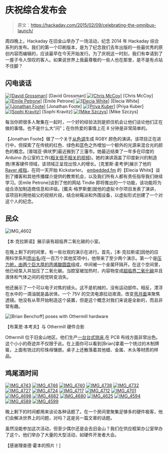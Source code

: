 # 庆祝综合发布会

> 原文：<https://hackaday.com/2015/02/09/celebrating-the-omnibus-launch/>

周四晚上，Hackaday 在旧金山举办了一场活动，纪念 2014 年 Hackaday 综合系列的发布。我们的第一个印刷版本，是为了纪念我们去年出版的一些最优秀的原创内容而编辑的，应该最早在今天开始发行。为了庆祝这一时刻，我们有幸请到了一屋子令人惊叹的客人。如果说世界上我最尊敬的一些人也在那里，是不是有点站不住脚？

## 闪电谈话

 [![[David Grossman]](img/42b0dd456cc2f029d0c40a4312199c86.png "MVI_4675-1")](https://hackaday.com/mvi_4675-1/) [David Grossman] [![[Chris McCoy]](img/00c24088f78833062b25371f8549b0cf.png "IMG_4709")](https://hackaday.com/img_4709/) [Chris McCoy] [![[Emile Petrone]](img/1cfb496560db9233baaedbcece000024.png "IMG_4694")](https://hackaday.com/img_4694/) [Emile Petrone] [![[Elecia White]](img/11fe017f11f88c696d5403733a03b79c.png "IMG_4686")](https://hackaday.com/img_4686/) [Elecia White] [![[Jonathan Foote]](img/12cd9c271d01df6661c240f00820ea79.png "IMG_4665")](https://hackaday.com/img_4665/) [Jonathan Foote] [![[Priya Kuber]](img/6b2968c1577953e674152d2480b58abf.png "IMG_4652")](https://hackaday.com/img_4652/) [Priya Kuber] [![[Sophi Kravitz]](img/084c40d06083c34d573128c356bca308.png "IMG_4634")](https://hackaday.com/img_4634/) [Sophi Kravitz] [![[Mike Szczys]](img/d79632b5d8547d7fbde30f99d5593023.png "IMG_4600")](https://hackaday.com/img_4600/) [Mike Szczys]

每当你把很多人聚集在一起时，一个好的经验法则是抓住机会让他们谈论他们正在做的事情。也不是什么大“问”；在你热爱的事情上花 8 分钟是非常简单的。

【Jonathan Foote】做了一个关于[从色调](http://rotormind.com/blog/2015/Generating-RGBY-from-Hue/)生成 RGBY 颜色的演讲。该项目正在进行中，但探索了在传统的红色、绿色和蓝色之外增加一个额外的光源来混合光的颜色的概念。[普瑞亚·俱吠罗]最近搬到了三藩市。她最近结束了一年多在印度的 Arduino 办公室的工作([相关但不相关的视频](https://www.youtube.com/watch?v=ji6W3_QSN5Y))。她的演讲涵盖了印度新兴的制造商/黑客硬件领域，该领域正呈现出惊人的增长。[克里斯·麦考伊]展示了他的 [Raver 戒指](https://www.kickstarter.com/projects/957705753/raver-rings-light-me-up)，在同一天开始 Kickstarter。 [embedded.fm](http://embedded.fm/) 的【Elecia White】谈到了播客和其他传播媒介提供的教育机会，以及我们所有人都有责任指导我们继续学习。[Emile Petrone]谈到了他的网站 Tindie 即将推出的一个功能，该功能将为组合添加制造商信息和评级。[戴夫·格罗斯曼]就他的虚拟卡尔项目发表了演讲，该项目利用他祖父的视频片段，结合树莓派和外围设备，以虚拟形式创建了一个对这个人的纪念。

## 民众

![IMG_4602](img/9c339e2f96c70c8b3a263fe325cc39c2.png)

【本·克拉斯诺】展示装有超临界二氧化碳的小室。

在晚上剩下的时间里，有一些壮观的演示在进行。首先，[本·克拉斯诺]因他的应用科学系列[而出名](https://www.youtube.com/user/bkraz333)(在一百万个其他奖项中)，他带来了至少两个演示。第一个是[压力舱，由两个巨大厚的丙烯酸圆盘](http://benkrasnow.blogspot.com/2011/09/close-look-at-supercritical-carbon.html)组成，中间被一个金属环隔开。在这个空间里，他已经泵入并加压了二氧化碳。当腔室被加热时，内容物变成[超临界二氧化碳](http://en.wikipedia.org/wiki/Supercritical_carbon_dioxide)并且液体和气体之间的视觉转变消失。

他还展示了一个可以电子对焦的镜头。这不是机械的，没有运动部件。相反，漂浮在水中的一滴油就是晶状体。一个 75V 的交流电源拉动液滴，改变[弯月面](http://en.wikipedia.org/wiki/Meniscus)来聚焦透镜。他没有从零开始制造这个装置，但是这个概念对我们来说是全新的，而且非常有趣。

![[Brian Benchoff] poses with Othermill hardware](img/774d262e31f21583724843cf85b5aa98.png)

【布莱恩·本考夫】与 Othermill 硬件合影

Othermill 位于旧金山地区。他们生产[一台台式铣床](https://othermachine.co/othermill/features/),在 PCB 布线方面非常出色。这个小小的奇迹并不仅限于此。在上面你可以看到[Brian]拿着一个铣过的木制牌匾，上面有铣过的珍珠母镶嵌。桌子上还散落着其他蜡、金属、木头等材质的样品。

## 鸡尾酒时间

 [![IMG_4743](img/e5c2f4f4ef670f1a115670f524ee667e.png "IMG_4743")](https://hackaday.com/img_4743/)  [![IMG_4746](img/f206cea9f3319a8daa1232069245b5b1.png "IMG_4746")](https://hackaday.com/img_4746/)  [![IMG_4740](img/f2351c0346cc308fde55724b9aec6676.png "IMG_4740")](https://hackaday.com/img_4740/)  [![IMG_4738](img/68fcc4c5a6c59e42fd05a558c2572972.png "IMG_4738")](https://hackaday.com/img_4738/)  [![IMG_4732](img/2366052a3bb0cf0e108232a2256b6758.png "IMG_4732")](https://hackaday.com/img_4732/)  [![IMG_4727](img/93e786cd0615826066df74256878d37f.png "IMG_4727")](https://hackaday.com/img_4727/)  [![IMG_4724](img/ff3a591b3524e2e99cc0e107cb1c6591.png "IMG_4724")](https://hackaday.com/img_4724/)  [![IMG_4717](img/62dc889ffd70319e7b934c751908c55c.png "IMG_4717")](https://hackaday.com/img_4717/)  [![IMG_4712](img/470d4d47b401b9135e0b2d129dff395f.png "IMG_4712")](https://hackaday.com/img_4712/)  [![IMG_4701](img/a8b3aa7b2aa6ea5ca95f2cb586c78954.png "IMG_4701")](https://hackaday.com/img_4701/)  [![IMG_4698](img/e73d7789bfc79ae650775aaf69f02798.png "IMG_4698")](https://hackaday.com/img_4698/)  [![IMG_4682](img/ea2259c7ff3a91afb1ebeb7b65541c5f.png "IMG_4682")](https://hackaday.com/img_4682/)  [![IMG_4680](img/9f0bf8f6532ecb1fb20b587639466faf.png "IMG_4680")](https://hackaday.com/img_4680/)  [![IMG_4625](img/c2cff58ec14cfd593975cc013b99ef23.png "IMG_4625")](https://hackaday.com/img_4625/)  [![IMG_4594](img/9381e50da0d90910070ec2d5d5428bb9.png "IMG_4594")](https://hackaday.com/img_4594/)  [![IMG_4589](img/0a0a507a94b3a8cfa16cfbdce8d76890.png "IMG_4589")](https://hackaday.com/img_4589/)  [![IMG_4599](img/90aee28488241bb6bf89b1d3b425cf24.png "IMG_4599")](https://hackaday.com/img_4599/) 

晚上剩下的时间都用来谈论各种话题了。在一个房间里聚集足够多的硬件极客，他们会解决世界上的问题，对吗？这是另一篇文章的话题。

虽然没能参加这次活动，但至少偶尔还是会去旧金山？我们在供应框架办公室举办了这个。他们举办了大量的大型活动，如硬件开发者大会。

【感谢理查德·霍本的照片！]